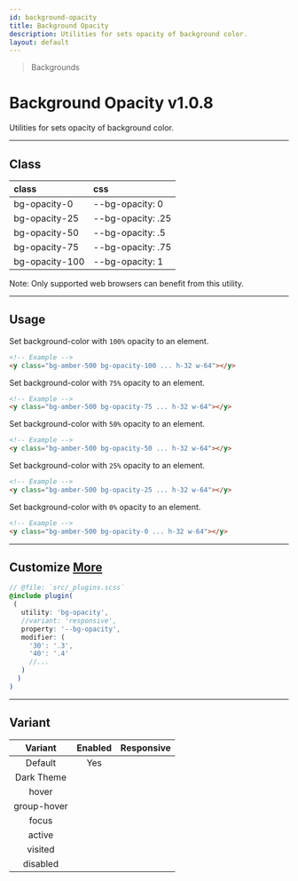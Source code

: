 ```yaml
---
id: background-opacity
title: Background Opacity
description: Utilities for sets opacity of background color.
layout: default
---
```


> Backgrounds

# Background Opacity <span class="ml-1 px-2 py-1 text-sm text-gray-600 bg-gray-300">v1.0.8</span>

Utilities for sets opacity of background color.

---

## Class

| <span class="px-3 py-1 text-white bg-charcoal-100 rounded-full">class</span> | <span class="px-3 py-1 text-white bg-charcoal-100 rounded-full">css</span> |
|:--|:--|
| bg-opacity-0 | --bg-opacity: 0 |
| bg-opacity-25 | --bg-opacity: .25 |
| bg-opacity-50 | --bg-opacity: .5 |
| bg-opacity-75 | --bg-opacity: .75 |
| bg-opacity-100 | --bg-opacity: 1 |

<y class="my-2 mx-4 p-3 border-l-8 border-orange-600 text-sm text-orange-600 bg-orange-200">
  <span class="pr-1 font-semibold">
    Note:
  </span>
  Only supported web browsers can benefit from this utility.
</y>

---

## Usage

Set background-color with `100%` opacity to an element.

<y class="my-2 mx-auto w-64">
 <y class="h-32 bg-amber-500 bg-opacity-100 border border-gray-300"></y>
</y>

```html
<!-- Example -->
<y class="bg-amber-500 bg-opacity-100 ... h-32 w-64"></y>
```

Set background-color with `75%` opacity to an element.

<y class="my-2 mx-auto w-64">
 <y class="h-32 bg-amber-500 bg-opacity-75 border border-gray-300"></y>
</y>

```html
<!-- Example -->
<y class="bg-amber-500 bg-opacity-75 ... h-32 w-64"></y>
```

Set background-color with `50%` opacity to an element.

<y class="my-2 mx-auto w-64">
 <y class="h-32 bg-amber-500 bg-opacity-50 border border-gray-300"></y>
</y>

```html
<!-- Example -->
<y class="bg-amber-500 bg-opacity-50 ... h-32 w-64"></y>
```

Set background-color with `25%` opacity to an element.

<y class="my-2 mx-auto w-64">
 <y class="h-32 bg-amber-500 bg-opacity-25 border border-gray-300"></y>
</y>

```html
<!-- Example -->
<y class="bg-amber-500 bg-opacity-25 ... h-32 w-64"></y>
```

Set background-color with `0%` opacity to an element.

<y class="my-2 mx-auto w-64">
 <y class="h-32 bg-amber-500 bg-opacity-0 border border-gray-300"></y>
</y>

```html
<!-- Example -->
<y class="bg-amber-500 bg-opacity-0 ... h-32 w-64"></y>
```

---

## Customize <a class="ml-1 px-2 py-1 text-sm text-gray-600 bg-gray-300" href="/plugin-api/">More</a>

```scss
// @file: `src/_plugins.scss`
@include plugin(
 (
   utility: 'bg-opacity',
   //variant: 'responsive',
   property: '--bg-opacity',
   modifier: (
     '30': '.3',
     '40': '.4'
     //...
   )
  )
)
```

---

## Variant

| <span class="font-semibold underline">Variant</span> | <span class="font-semibold underline">Enabled</span> | <span class="font-semibold underline">Responsive</span> |
|:-:|:-:|:-:|
| Default | Yes | |
| Dark Theme | | |
| hover| | |
| group-hover | | |
| focus | | |
| active | | |
| visited | | |
| disabled | | |